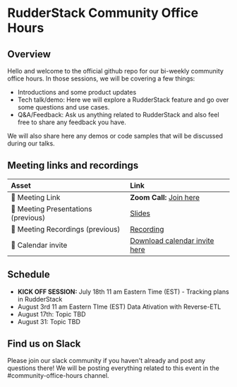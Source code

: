 # RudderStack Community Office Hours

## Overview
Hello and welcome to the official github repo for our bi-weekly community office hours. In those sessions, we will be covering a few things:
- Introductions and some product updates
- Tech talk/demo: Here we will explore a RudderStack feature and go over some questions and use cases.
- Q&A/Feedback: Ask us anything related to RudderStack and also feel free to share any feedback you have. 

We will also share here any demos or code samples that will be discussed during our talks. 

## Meeting links and recordings 

| Asset | Link        |
|:-----------|:------------|
| 🔗 Meeting Link | **Zoom Call:**  [Join here](https://us02web.zoom.us/j/86794064244?pwd=SWs2QU5YUThibGFQdFEwKzEzRkxKQT09)
| 📝 Meeting Presentations (previous) | [Slides](https://docs.google.com/presentation/d/1ebdURxLDEi_W8YU3OBpuf752jDWlMiaEXzljBHXyL78/edit?usp=sharing)
| 🎥 Meeting Recordings (previous) | [Recording](https://www.youtube.com/watch?v=AlxKlA3eMzY)
| :calendar: Calendar invite | [Download calendar invite here](https://calendar.google.com/event?action=TEMPLATE&tmeid=NDI3dDlrbW1zOWk0cmhmMTk0YzJsOTd1MnMgc21hc2hmZWpAcnVkZGVyc3RhY2suY29t&tmsrc=smashfej%40rudderstack.com)
## Schedule 

- **KICK OFF SESSION:** July 18th 11 am Eastern Time (EST) - Tracking plans in RudderStack 
- August 3rd 11 am Eastern TIme (EST) Data Ativation with Reverse-ETL 
- August 17th: Topic TBD
- August 31: Topic TBD

## Find us on Slack

Please join our slack community if you haven't already and post any questions there! We will be posting everything related to this event in the #community-office-hours channel.
